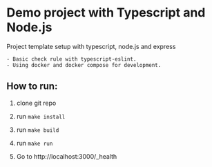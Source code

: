 # Demo project with Typescript and Node.js

Project template setup with typescript, node.js and express

    - Basic check rule with typescript-eslint.
    - Using docker and docker compose for development.

## How to run:

1. clone git repo

2. run `make install`

3. run `make build`

4. run `make run`

5. Go to http://localhost:3000/_health